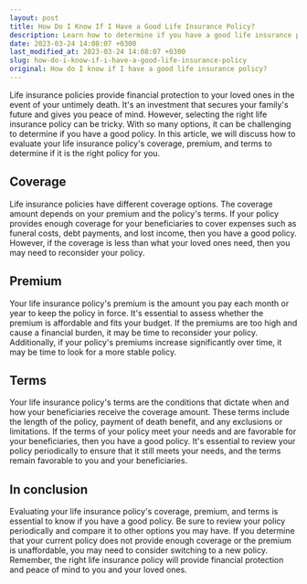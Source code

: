 ```yaml
---
layout: post
title: How Do I Know If I Have a Good Life Insurance Policy?
description: Learn how to determine if you have a good life insurance policy by understanding its coverage, premium, and terms to secure your future.
date: 2023-03-24 14:08:07 +0300
last_modified_at: 2023-03-24 14:08:07 +0300
slug: how-do-i-know-if-i-have-a-good-life-insurance-policy
original: How do I know if I have a good life insurance policy?
---
```

Life insurance policies provide financial protection to your loved ones in the event of your untimely death. It's an investment that secures your family's future and gives you peace of mind. However, selecting the right life insurance policy can be tricky. With so many options, it can be challenging to determine if you have a good policy. In this article, we will discuss how to evaluate your life insurance policy's coverage, premium, and terms to determine if it is the right policy for you.

## Coverage

Life insurance policies have different coverage options. The coverage amount depends on your premium and the policy's terms. If your policy provides enough coverage for your beneficiaries to cover expenses such as funeral costs, debt payments, and lost income, then you have a good policy. However, if the coverage is less than what your loved ones need, then you may need to reconsider your policy.

## Premium

Your life insurance policy's premium is the amount you pay each month or year to keep the policy in force. It's essential to assess whether the premium is affordable and fits your budget. If the premiums are too high and cause a financial burden, it may be time to reconsider your policy. Additionally, if your policy's premiums increase significantly over time, it may be time to look for a more stable policy.

## Terms

Your life insurance policy's terms are the conditions that dictate when and how your beneficiaries receive the coverage amount. These terms include the length of the policy, payment of death benefit, and any exclusions or limitations. If the terms of your policy meet your needs and are favorable for your beneficiaries, then you have a good policy. It's essential to review your policy periodically to ensure that it still meets your needs, and the terms remain favorable to you and your beneficiaries.

## In conclusion

Evaluating your life insurance policy's coverage, premium, and terms is essential to know if you have a good policy. Be sure to review your policy periodically and compare it to other options you may have. If you determine that your current policy does not provide enough coverage or the premium is unaffordable, you may need to consider switching to a new policy. Remember, the right life insurance policy will provide financial protection and peace of mind to you and your loved ones.